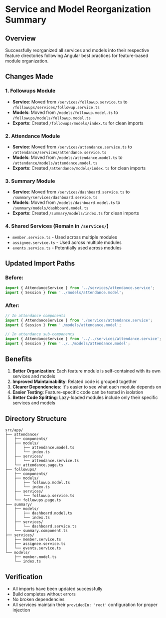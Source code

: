 # Service and Model Reorganization Summary

## Overview
Successfully reorganized all services and models into their respective feature directories following Angular best practices for feature-based module organization.

## Changes Made

### 1. **Followups Module**
- **Service**: Moved from `/services/followup.service.ts` to `/followups/services/followup.service.ts`
- **Models**: Moved from `/models/followup.model.ts` to `/followups/models/followup.model.ts`
- **Exports**: Created `/followups/models/index.ts` for clean imports

### 2. **Attendance Module**
- **Service**: Moved from `/services/attendance.service.ts` to `/attendance/services/attendance.service.ts`
- **Models**: Moved from `/models/attendance.model.ts` to `/attendance/models/attendance.model.ts`
- **Exports**: Created `/attendance/models/index.ts` for clean imports

### 3. **Summary Module**
- **Service**: Moved from `/services/dashboard.service.ts` to `/summary/services/dashboard.service.ts`
- **Models**: Moved from `/models/dashboard.model.ts` to `/summary/models/dashboard.model.ts`
- **Exports**: Created `/summary/models/index.ts` for clean imports

### 4. **Shared Services** (Remain in `/services/`)
- `member.service.ts` - Used across multiple modules
- `assignee.service.ts` - Used across multiple modules
- `events.service.ts` - Potentially used across modules

## Updated Import Paths

### Before:
```typescript
import { AttendanceService } from '../services/attendance.service';
import { Session } from '../models/attendance.model';
```

### After:
```typescript
// In attendance components
import { AttendanceService } from './services/attendance.service';
import { Session } from './models/attendance.model';

// In attendance sub-components
import { AttendanceService } from '../../services/attendance.service';
import { Session } from '../../models/attendance.model';
```

## Benefits

1. **Better Organization**: Each feature module is self-contained with its own services and models
2. **Improved Maintainability**: Related code is grouped together
3. **Clearer Dependencies**: It's easier to see what each module depends on
4. **Easier Testing**: Feature-specific code can be tested in isolation
5. **Better Code Splitting**: Lazy-loaded modules include only their specific services and models

## Directory Structure

```
src/app/
├── attendance/
│   ├── components/
│   ├── models/
│   │   ├── attendance.model.ts
│   │   └── index.ts
│   ├── services/
│   │   └── attendance.service.ts
│   └── attendance.page.ts
├── followups/
│   ├── components/
│   ├── models/
│   │   ├── followup.model.ts
│   │   └── index.ts
│   ├── services/
│   │   └── followup.service.ts
│   └── followups.page.ts
├── summary/
│   ├── models/
│   │   ├── dashboard.model.ts
│   │   └── index.ts
│   ├── services/
│   │   └── dashboard.service.ts
│   └── summary.component.ts
├── services/
│   ├── member.service.ts
│   ├── assignee.service.ts
│   └── events.service.ts
└── models/
    ├── member.model.ts
    └── index.ts
```

## Verification

- All imports have been updated successfully
- Build completes without errors
- No broken dependencies
- All services maintain their `providedIn: 'root'` configuration for proper injection